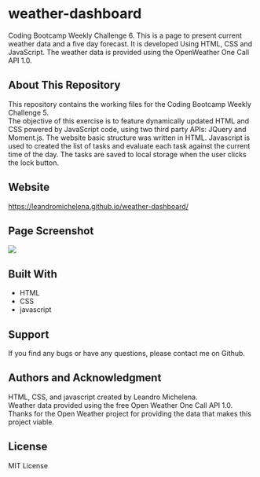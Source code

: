 # weather-dashboard
Coding Bootcamp Weekly Challenge 6. This is a page to present current weather data and a five day forecast. It is developed Using HTML, CSS and JavaScript. The weather data is provided using the OpenWeather One Call API 1.0.

## About This Repository
This repository contains the working files for the Coding Bootcamp Weekly Challenge 5. <br>
The objective of this exercise is to feature dynamically updated HTML and CSS powered by JavaScript code, using two third party APIs: JQuery and Moment.js. The website basic structure was written in HTML. Javascript is used to created the list of tasks and evaluate each task against the current time of the day. The tasks are saved to local storage when the user clicks the lock button.

## Website
https://leandromichelena.github.io/weather-dashboard/

## Page Screenshot
![](./images/PageScreenshot.png)

## Built With
* HTML
* CSS
* javascript

## Support
If you find any bugs or have any questions, please contact me on Github.

## Authors and Acknowledgment
HTML, CSS, and javascript created by Leandro Michelena. <br>
Weather data provided using the free Open Weather One Call API 1.0. <br>
Thanks for the Open Weather project for providing the data that makes this project viable. <br>

## License
MIT License

